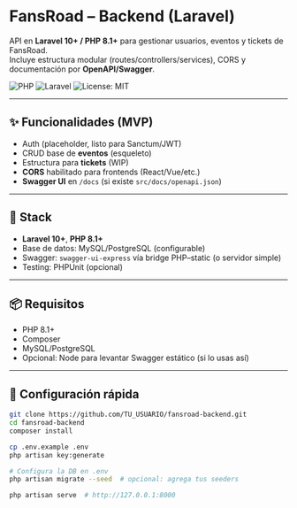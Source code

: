 # FansRoad – Backend (Laravel)

API en **Laravel 10+ / PHP 8.1+** para gestionar usuarios, eventos y tickets de FansRoad.  
Incluye estructura modular (routes/controllers/services), CORS y documentación por **OpenAPI/Swagger**.

![PHP](https://img.shields.io/badge/PHP-8.1+-777BB4?logo=php)
![Laravel](https://img.shields.io/badge/Laravel-10+-FF2D20?logo=laravel)
![License: MIT](https://img.shields.io/badge/License-MIT-yellow.svg)

---

## ✨ Funcionalidades (MVP)
- Auth (placeholder, listo para Sanctum/JWT)
- CRUD base de **eventos** (esqueleto)
- Estructura para **tickets** (WIP)
- **CORS** habilitado para frontends (React/Vue/etc.)
- **Swagger UI** en `/docs` (si existe `src/docs/openapi.json`)

---

## 🚀 Stack
- **Laravel 10+**, **PHP 8.1+**
- Base de datos: MySQL/PostgreSQL (configurable)
- Swagger: `swagger-ui-express` vía bridge PHP–static (o servidor simple)
- Testing: PHPUnit (opcional)

---

## 📦 Requisitos
- PHP 8.1+
- Composer
- MySQL/PostgreSQL
- Opcional: Node para levantar Swagger estático (si lo usas así)

---

## 🔧 Configuración rápida

```bash
git clone https://github.com/TU_USUARIO/fansroad-backend.git
cd fansroad-backend
composer install

cp .env.example .env
php artisan key:generate

# Configura la DB en .env
php artisan migrate --seed  # opcional: agrega tus seeders

php artisan serve  # http://127.0.0.1:8000
